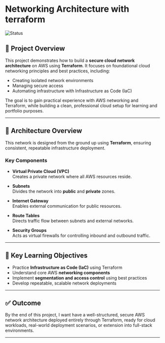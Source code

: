 # Networking Architecture with terraform

![Status](https://img.shields.io/badge/status-In%20Development-yellow)

## 🚀 Project Overview

This project demonstrates how to build a **secure cloud network architecture** on AWS using **Terraform**. It focuses on foundational cloud networking principles and best practices, including:

- Creating isolated network environments
- Managing secure access
- Automating infrastructure with Infrastructure as Code (IaC)

The goal is to gain practical experience with AWS networking and Terraform, while building a clean, professional cloud setup for learning and portfolio purposes.

---

## 🧱 Architecture Overview

This network is designed from the ground up using **Terraform**, ensuring consistent, repeatable infrastructure deployment.

### Key Components

- **Virtual Private Cloud (VPC)**  
  Creates a private network where all AWS resources reside.

- **Subnets**  
  Divides the network into **public** and **private** zones.

- **Internet Gateway**  
  Enables external communication for public resources.

- **Route Tables**  
  Directs traffic flow between subnets and external networks.

- **Security Groups**  
  Acts as virtual firewalls for controlling inbound and outbound traffic.

---

## 🧠 Key Learning Objectives

- Practice **Infrastructure as Code (IaC)** using Terraform
- Understand core AWS **networking components**
- Implement **segmentation and access control** using best practices
- Develop repeatable, scalable network deployments

---

## ✅ Outcome

By the end of this project, I want have a well-structured, secure AWS network architecture deployed entirely through Terraform, ready for cloud workloads, real-world deployment scenarios, or extension into full-stack environments.

---
